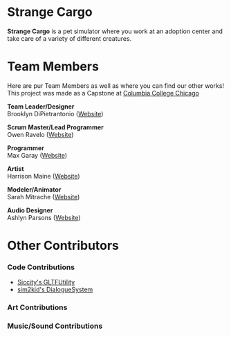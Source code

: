 # Strange Cargo
**Strange Cargo** is a pet simulator where you work at an adoption center and take care of a variety of different creatures.
 
# Team Members
Here are pur Team Members as well as where you can find our other works!<br>
This project was made as a Capstone at [Columbia College Chicago](https://www.colum.edu/)

**Team Leader/Designer**<br>
Brooklyn DiPietrantonio ([Website](https://brooklyndipi.com))

**Scrum Master/Lead Programmer**<br>
Owen Ravelo ([Website](https://simmgames.com))

**Programmer**<br>
Max Garay ([Website]())

**Artist**<br>
Harrison Maine ([Website]())

**Modeler/Animator**<br>
Sarah Mitrache ([Website]())

**Audio Designer**<br>
Ashlyn Parsons ([Website]())

# Other Contributors
### Code Contributions
* [Siccity's GLTFUtility](https://github.com/Siccity/GLTFUtility)
* [sim2kid's DialogueSystem](https://github.com/SimmGames/ProductionTools)
### Art Contributions
### Music/Sound Contributions
